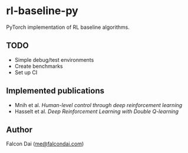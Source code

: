# rl-baseline-py
PyTorch implementation of RL baseline algorithms.

## TODO
- Simple debug/test environments
- Create benchmarks
- Set up CI

## Implemented publications
- Mnih et al. _Human-level control through deep reinforcement learning_
- Hasselt et al. _Deep Reinforcement Learning with Double Q-learning_

## Author
Falcon Dai (me@falcondai.com)

